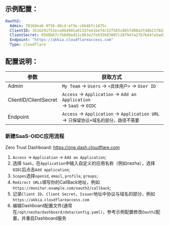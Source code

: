 ## 示例配置：

```yaml
Oauth2:
  Admin: 701b9ea6-9f56-48cd-af3e-cbb4bfc1475c
  ClientID: 3516291f53eca9b4901a01337e41be7dc52f565c8657d08a3fddb2178d13c5bf
  ClientSecret: 0568b67c7b6d0ed51c663e2fe935683007c28f947a27b7bd47a5ad3d8b56fb67
  Endpoint: "https://akkia.cloudflareaccess.com"
  Type: cloudflare
```

## 配置说明：

| 参数                    | 获取方式                                                                        |
|-----------------------|-----------------------------------------------------------------------------|
| Admin                 | `My Team` -> `Users` -> `<具体用户>` -> `User ID`                               |
| ClientID/ClientSecret | `Access` -> `Application` -> `Add an Application` <br/> -> `SaaS` -> `OIDC` |
| Endpoint              | `Access` -> `Application` -> `Application URL` -> `只保留协议+域名的部分，路径不需要`       |

### 新建SaaS-OIDC应用流程

Zero Trust Dashboard: https://one.dash.cloudflare.com

1. `Access` -> `Application` -> `Add an Application`;
2. 选择 `SaaS`，在`Application`中输入自定义的应用名称（例如nezha），选择`OIDC`后点击`Add application`;
3. `Scopes`选择`openid`, `email`, `profile`, `groups`;
4. `Redirect URLs`填写你的CallBack地址，例如 `https://monitor.example.com/oauth2/callback`;
5. 记录`Client ID`、`Client Secret`、`Issuer`地址中协议与域名的部分，例如`https://akkia.cloudflareaccess.com`
6. 编辑Dashboard配置文件(通常在`/opt/nezha/dashboard/data/config.yaml)`，参考示例配置修改`Oauth2`配置，并重启Dashboard服务